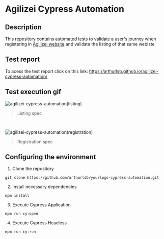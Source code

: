# Agilizei Cypress Automation
 
## Description
This repository contains automated tests to validate a user's journey when registering in [Agilizei website](https://form-agilizei.netlify.app/) and validate the listing of that same webiste

## Test report
To acess the test report click on this link: https://arthurlsb.github.io/agilizei-cypress-automation/

## Test execution gif

![agilizei-cypress-automation(listing)](https://user-images.githubusercontent.com/94870259/150653232-79e4b84c-9de7-4802-ad0d-4cb18044fc3c.gif)
>Listing spec

&nbsp;
&nbsp;
&nbsp;
&nbsp;
&nbsp;
&nbsp;
&nbsp;
&nbsp;
&nbsp;
&nbsp;
&nbsp;
&nbsp;
&nbsp;
&nbsp;
&nbsp;
&nbsp;

![agilizei-cypress-automation(registration)](https://user-images.githubusercontent.com/94870259/150653230-54cbac95-0d54-4946-b89b-87c1b528cd71.gif)
>Registration spec


## Configuring the environment
1. Clone the repository 
```
git clone https://github.com/arthurlsb/yourlogo-cypress-automation.git
```
2. Install necessary dependencies 
```
npm install
```
3. Execute Cypress Application
```
npm run cy:open
```
4. Execute Cypress Headless
```
npm run cy:run
```


